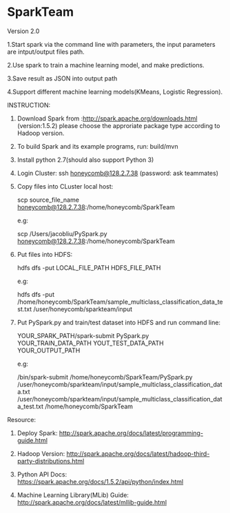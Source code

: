 # SparkTeam
Version 2.0

1.Start spark via the command line with parameters, the input
parameters are intput/output files path.

2.Use spark to train a machine learning model, and make predictions.

3.Save result as JSON into output path

4.Support different machine learning models(KMeans, Logistic Regression).

INSTRUCTION:

1. Download Spark from :http://spark.apache.org/downloads.html (version:1.5.2)
   please choose the approriate package type according to Hadoop version.

2. To build Spark and its example programs, run:
   build/mvn

3. Install python 2.7(should also support Python 3)

4. Login Cluster: 
   ssh honeycomb@128.2.7.38 (password: ask teammates)

5. Copy files into CLuster local host: 
   
   scp source_file_name honeycomb@128.2.7.38:/home/honeycomb/SparkTeam

   e.g:

   scp /Users/jacobliu/PySpark.py honeycomb@128.2.7.38:/home/honeycomb/SparkTeam
   
6. Put files into HDFS:
   
   hdfs dfs -put LOCAL_FILE_PATH HDFS_FILE_PATH
   
   e.g:
   
   hdfs dfs -put /home/honeycomb/SparkTeam/sample_multiclass_classification_data_test.txt /user/honeycomb/sparkteam/input

7. Put PySpark.py and train/test dataset into HDFS and run command line:
   
   YOUR_SPARK_PATH/spark-submit PySpark.py YOUR_TRAIN_DATA_PATH YOUT_TEST_DATA_PATH YOUR_OUTPUT_PATH
   
   e.g:
   
   /bin/spark-submit /home/honeycomb/SparkTeam/PySpark.py /user/honeycomb/sparkteam/input/sample_multiclass_classification_data.txt /user/honeycomb/sparkteam/input/sample_multiclass_classification_data_test.txt /home/honeycomb/SparkTeam

Resource:

1. Deploy Spark: http://spark.apache.org/docs/latest/programming-guide.html

2. Hadoop Version: http://spark.apache.org/docs/latest/hadoop-third-party-distributions.html

3. Python API Docs: https://spark.apache.org/docs/1.5.2/api/python/index.html

4. Machine Learning Library(MLib) Guide: http://spark.apache.org/docs/latest/mllib-guide.html